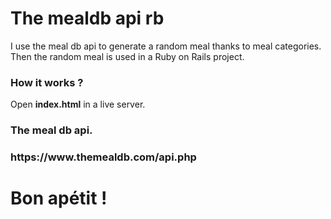<h1>The mealdb api rb </h1> 
I use the meal db api to generate a random meal thanks to meal categories.
Then the random meal is used in a Ruby on Rails project.

<h3>How it works ? </h3>
Open <strong>index.html</strong> in a live server. 

<h3>The meal db api. <h3>
https://www.themealdb.com/api.php

<h1>Bon apétit ! </h1>
<img src="" alt="">
